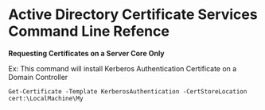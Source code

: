 # Active Directory Certificate Services Command Line Refence

**Requesting Certificates on a Server Core Only**

Ex: This command will install Kerberos Authentication Certificate on a Domain Controller

```
Get-Certificate -Template KerberosAuthentication -CertStoreLocation cert:\LocalMachine\My
```
